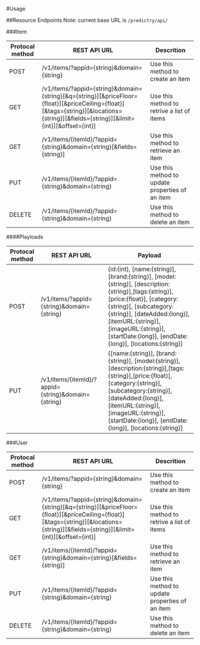 #Usage

##Resource Endpoints
Note: current base URL is `/predictry/api/`

###Item

| Protocal method | REST API URL  | Descrition  |
|---|---|---|
| POST | /v1/items/?appid={string}&domain={string} | Use this method to create an item | 
| GET | /v1/items/?appid={string}&domain={string}[&q={string}][&priceFloor={float}][&priceCeiling={float}][&tags={string}][&locations={string}][&fields={string}][&limit={int}][&offset={int}] | Use this method to retrive a list of items |
| GET  |  /v1/items/{itemId}/?appid={string}&domain={string}[&fields={string}] | Use this method to retrieve an item
|  PUT | /v1/items/{itemId}/?appid={string}&domain={string} | Use this method to update properties of an item
|  DELETE | /v1/items/{itemId}/?appid={string}&domain={string} | Use this method to delete an item

####Playloads

| Protocal method | REST API URL  | Payload |
|---|---|---|
| POST | /v1/items/?appid={string}&domain={string} | {id:{int}, [name:{string}], [brand:{string}], [model:{string}], [description:{string}],[tags:{string}],[price:{float}], [category:{string}], [subcategory:{string}], [dateAdded:{long}], [itemURL:{string}], [imageURL:{string}], [startDate:{long}], [endDate:{long}], [locations:{string}]|
| PUT | /v1/items/{itemId}/?appid={string}&domain={string} | {[name:{string}], [brand:{string}], [model:{string}], [description:{string}],[tags:{string}],[price:{float}], [category:{string}], [subcategory:{string}], [dateAdded:{long}], [itemURL:{string}], [imageURL:{string}], [startDate:{long}], [endDate:{long}], [locations:{string}]|

###User

| Protocal method | REST API URL  | Descrition  |
|---|---|---|
| POST | /v1/items/?appid={string}&domain={string} | Use this method to create an item | 
| GET | /v1/items/?appid={string}&domain={string}[&q={string}][&priceFloor={float}][&priceCeiling={float}][&tags={string}][&locations={string}][&fields={string}][&limit={int}][&offset={int}] | Use this method to retrive a list of items |
| GET  |  /v1/items/{itemId}/?appid={string}&domain={string}[&fields={string}] | Use this method to retrieve an item
|  PUT | /v1/items/{itemId}/?appid={string}&domain={string} | Use this method to update properties of an item
|  DELETE | /v1/items/{itemId}/?appid={string}&domain={string} | Use this method to delete an item